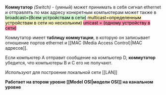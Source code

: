 **Коммутатор** *(Switch)* - (умный) может принимать в себя сигнал ethernet и отправлять по мак адресу конкретным компьютерам
может также в
<mark style="background: #BBFABBA6;">broadcast=(Всем устройствам в сети)</mark>
<mark style="background: #FFF3A3A6;">multicast=определенным устройствам в сети но нескольким) 
</mark> 
<mark style="background: #FF5582A6;">unicast = (одному устройству в сети)</mark>

Коммутатор имеет **таблицу коммутации**, в которую он записывает отношение портов ethernet и [[MAC (Media Access Control)|MAC адресов]]. 

Если компьютер A отправит сообщение на компьютер D, **коммутатор** убедится, что компьютеры B и C его не получают.

Используют для построение локальной сети [[LAN]]

**Работает на втором уровне [[Model OSI|модели OSI]] на канальном уровне**